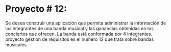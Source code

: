 # Proyecto # 12:
Se desea construir una aplicación que permita administrar la información de los integrantes de una banda
musical y las ganancias obtenidas en los conciertos que ofrecen. La banda está conformada por 4
integrantes.
proyecto gestión de requisitos es el numero 12 que trata sobre bandas musicales
